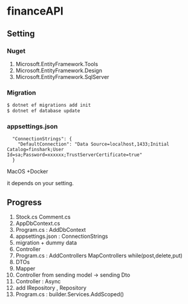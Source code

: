# financeAPI
## Setting
### Nuget
1. Microsoft.EntityFramework.Tools
2. Microsoft.EntityFramework.Design
3. Microsoft.EntityFramework.SqlServer

### Migration
```bash
$ dotnet ef migrations add init
$ dotnet ef database update
```

### appsettings.json
```
  "ConnectionStrings": {
    "DefaultConnection": "Data Source=localhost,1433;Initial Catalog=finshark;User Id=sa;Password=xxxxxx;TrustServerCertificate=true"
  }
```
MacOS +Docker

it depends on your setting.

## Progress

1. Stock.cs Comment.cs
2. AppDbContext.cs
3. Program.cs : AddDbContext
4. appsettings.json : ConnectionStrings
5. migration + dummy data
6. Controller
7. Program.cs : AddControllers MapControllers
while(post,delete,put)
8. DTOs
9. Mapper
10. Controller from sending model -> sending Dto
11. Controller : Async 
12. add IRepository , Repository
13. Program.cs : builder.Services.AddScoped()


